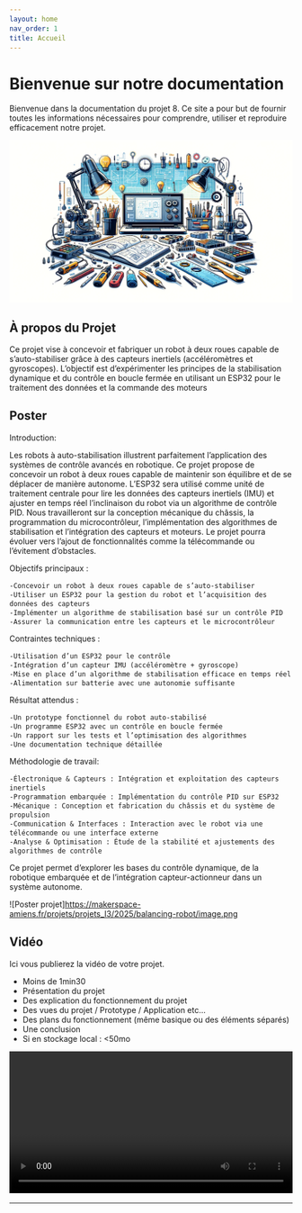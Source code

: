 ```yaml
---
layout: home
nav_order: 1
title: Accueil
---
```


# Bienvenue sur notre documentation

Bienvenue dans la documentation du projet 8. Ce site a pour but de fournir toutes les informations nécessaires pour comprendre, utiliser et reproduire efficacement notre projet.

![Illustration vectorielle colorée avec un fond blanc, montrant un atelier équipé pour un projet de conception mécanique, électronique et informatique](images/illustration.png)

## À propos du Projet
Ce projet vise à concevoir et fabriquer un robot à deux roues capable de s’auto-stabiliser grâce à des capteurs inertiels (accéléromètres et gyroscopes). L’objectif est d’expérimenter les principes de la stabilisation dynamique et du contrôle en boucle fermée en utilisant un ESP32 pour le traitement des données et la commande des moteurs

## Poster
Introduction:

Les robots à auto-stabilisation illustrent parfaitement l’application des systèmes de contrôle avancés en robotique. Ce projet propose de concevoir un robot à deux roues capable de maintenir son équilibre et de se déplacer de manière autonome. L’ESP32 sera utilisé comme unité de traitement centrale pour lire les données des capteurs inertiels (IMU) et ajuster en temps réel l’inclinaison du robot via un algorithme de contrôle PID.
Nous travailleront sur la conception mécanique du châssis, la programmation du microcontrôleur, l’implémentation des algorithmes de stabilisation et l’intégration des capteurs et moteurs. Le projet pourra évoluer vers l’ajout de fonctionnalités comme la télécommande ou l’évitement d’obstacles.

Objectifs principaux :

    -Concevoir un robot à deux roues capable de s’auto-stabiliser
    -Utiliser un ESP32 pour la gestion du robot et l’acquisition des données des capteurs
    -Implémenter un algorithme de stabilisation basé sur un contrôle PID
    -Assurer la communication entre les capteurs et le microcontrôleur
    
Contraintes techniques :

    -Utilisation d’un ESP32 pour le contrôle
    -Intégration d’un capteur IMU (accéléromètre + gyroscope)
    -Mise en place d’un algorithme de stabilisation efficace en temps réel
    -Alimentation sur batterie avec une autonomie suffisante
    
Résultat attendus :

    -Un prototype fonctionnel du robot auto-stabilisé
    -Un programme ESP32 avec un contrôle en boucle fermée
    -Un rapport sur les tests et l’optimisation des algorithmes
    -Une documentation technique détaillée
    
Méthodologie de travail:

    -Électronique & Capteurs : Intégration et exploitation des capteurs inertiels
    -Programmation embarquée : Implémentation du contrôle PID sur ESP32
    -Mécanique : Conception et fabrication du châssis et du système de propulsion
    -Communication & Interfaces : Interaction avec le robot via une télécommande ou une interface externe
    -Analyse & Optimisation : Étude de la stabilité et ajustements des algorithmes de contrôle
Ce projet permet d’explorer les bases du contrôle dynamique, de la robotique embarquée et de l’intégration capteur-actionneur dans un système autonome.



![Poster projet]https://makerspace-amiens.fr/projets/projets_I3/2025/balancing-robot/image.png

## Vidéo

Ici vous publierez la vidéo de votre projet. 
- Moins de 1min30
- Présentation du projet 
- Des explication du fonctionnement du projet
- Des vues du projet / Prototype / Application etc... 
- Des plans du fonctionnement (même basique ou des éléments séparés)
- Une conclusion
- Si en stockage local : <50mo

<video src="images/intro_amiens.mp4" controls title="Title"  style="width: 100%;"></video>

---
